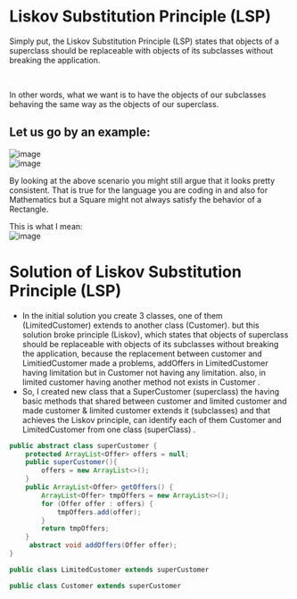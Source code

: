 # Liskov Substitution Principle (LSP)

Simply put, the Liskov Substitution Principle (LSP) states that objects of a superclass should be replaceable with objects of its subclasses without breaking the application. 

<br/>

In other words, what we want is to have the objects of our subclasses behaving the same way as the objects of our superclass.

## Let us go by an example:

![image](https://user-images.githubusercontent.com/23558509/193647442-127f1a58-8f10-4f6d-8a02-0b86240937f5.png)
<br/>
![image](https://user-images.githubusercontent.com/23558509/193647476-0054da90-d3fe-4ada-92ca-2d193c916302.png)
<br/>

By looking at the above scenario you might still argue that it looks pretty consistent. That is true for the language you are coding in and also for Mathematics but a Square might not always satisfy the behavior of a Rectangle.

This is what I mean:
<br/>
![image](https://user-images.githubusercontent.com/23558509/193647572-a8006229-cd0e-450f-8833-28d58aa79378.png)
<br/>

# Solution of Liskov Substitution Principle (LSP)
* In the initial solution you create 3 classes, one of them (LimitedCustomer) extends to another class (Customer).
but this solution  broke principle (Liskov), which states that objects of superclass should be replaceable with objects of its subclasses without breaking the application, because the replacement between customer and LimitiedCustomer made a problems,
addOffers in LimitedCustomer having limitation but in Customer not having any limitation. also, in limited customer having another method not exists in Customer .
* So, I created new class that a SuperCustomer (superclass) the having basic methods that shared between customer and limited customer and made customer & limited customer extends it (subclasses) and that achieves the Liskov principle, can identify each of them Customer and LimitedCustomer from one class (superClass) .

```java
public abstract class superCustomer {
    protected ArrayList<Offer> offers = null;
    public superCustomer(){
        offers = new ArrayList<>();
    }
    public ArrayList<Offer> getOffers() {
        ArrayList<Offer> tmpOffers = new ArrayList<>();
        for (Offer offer : offers) {
            tmpOffers.add(offer);
        }
        return tmpOffers;
    }
     abstract void addOffers(Offer offer);
}
```
```java
public class LimitedCustomer extends superCustomer
```
```java
public class Customer extends superCustomer
```




